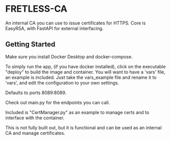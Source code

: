 # FRETLESS-CA

An internal CA you can use to issue certificates for HTTPS. Core is EasyRSA, with FastAPI for external interfacing.

## Getting Started

Make sure you install Docker Desktop and docker-compose.

To simply run the app, (if you have docker installed), click on the executable "deploy" to build the image and container.
You will want to have a 'vars' file, an example is included. 
Just take the vars_example file and rename it to 'vars', and edit the configuration to your own settings.

Defaults to ports 8089:8089.

Check out main.py for the endpoints you can call.

Included is "CertManager.py" as an example to manage certs and to interface with the container.


This is not fully built out, but it is functional and can be used as an internal CA and manage certificates.